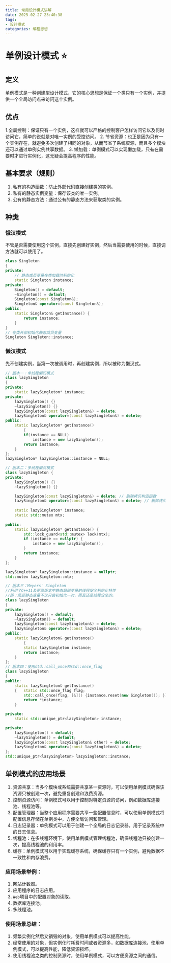 ```yaml
---
title: 常用设计模式讲解
date: 2025-02-27 23:40:38
tags: 
- 设计模式
categories: 编程思想
---
```

# 单例设计模式 ⭐
## 定义
单例模式是一种创建型设计模式，它的核心思想是保证一个类只有一个实例，并提供一个全局访问点来访问这个实例。
## 优点
1.全局控制：保证只有一个实例，这样就可以严格的控制客户怎样访问它以及何时访问它，简单的说就是对唯一实例的受控访问。
2. 节省资源：也正是因为只有一个实例存在，就避免多次创建了相同的对象，从而节省了系统资源，而且多个模块还可以通过单例实例共享数据。
3. 懒加载：单例模式可以实现懒加载，只有在需要时才进行实例化，这无疑会提高程序的性能。
## 基本要求（规则）
1. 私有的构造函数：防止外部代码直接创建类的实例。
2. 私有的静态实例变量：保存该类的唯一实例。
3. 公有的静态方法：通过公有的静态方法来获取类的实例。
## 种类
### 饿汉模式
不管是否需要使用这个实例，直接先创建好实例，然后当需要使用的时候，直接调方法就可以使用了。
```cpp
class Singleton
{
private:
    // 静态成员变量在类加载时初始化
	static Singleton instance;
private:
	Singleton() = default;
	~Singleton() = default;
	Singleton(const Singleton&);
	Singleton& operator=(const Singleton&);
public:
	static Singleton& getInstance() {
		return instance;
	}
}
// 在类外部初始化静态成员变量 
Singleton Singleton::instance;
```
### 懒汉模式
先不创建实例，当第一次被调用时，再创建实例，所以被称为懒汉式。
```cpp
// 版本一：单线程懒汉模式
class lazySingleton 
{
private:
	static lazySingleton* instance;
private:
	lazySingleton() {}
	~lazySingleton() {}
	lazySingleton(const lazySingleton&) = delete;
	lazySingleton& operator=(const lazySingleton&) = delete;
public:
	static lazySingleton* getInstance() 
        {
		if(instance == NULL) 
			instance = new lazySingleton();
		return instance;
	}
};
lazySingleton* lazySingleton::instance = NULL;

// 版本二：多线程懒汉模式
class lazySingleton {  
private:  
    lazySingleton() {} 
    ~lazySingleton() {} 

    lazySingleton(const lazySingleton&) = delete; // 删除拷贝构造函数  
    lazySingleton& operator=(const lazySingleton&) = delete; // 删除拷贝赋值操作符  
  
    static lazySingleton* instance; 
    static std::mutex mtx; 
  
public:  
    static lazySingleton* getInstance() {  
        std::lock_guard<std::mutex> lock(mtx);  
        if (instance == nullptr) {   
            instance = new lazySingleton(); 
        }  
        return instance;
    }  
};  

lazySingleton* lazySingleton::instance = nullptr;  
std::mutex lazySingleton::mtx;  

// 版本三：Meyers' Singleton
//利用了C++11及更高版本中静态局部变量的线程安全初始化特性
//即：局部静态变量不仅只会初始化一次，而且还是线程安全的。
class lazySingleton
{
private:
	lazySingleton() = default;
	~lazySingleton() = default;
	lazySingleton(const lazySingleton&) = delete;
	lazySingleton& operator=(const lazySingleton&) = delete;
public:
	static lazySingleton& getInstance() 
        {
		static lazySingleton instance;
		return instance;
	}
};
// 版本四：使用std::call_once和std::once_flag
class lazySingleton
{
public:
	static lazySingleton& getInstance()
	{   static std::once_flag flag;
		std::call_once(flag, [&]() {instance.reset(new Singleton()); });
		return *instance;
	}

private:
	static std::unique_ptr<lazySingleton> instance;

private:
	lazySingleton() = default;
    ~lazySingleton() = default;
	lazySingleton(const lazySingleton& other) = delete;
	lazySingleton& operator=(const lazySingleton&) = delete;
};
std::unique_ptr<lazySingleton> lazySingleton::instance;
```
## 单例模式的应用场景
1. 资源共享：当多个模块或系统需要共享某一资源时，可以使用单例模式确保该资源只被创建一次，避免重复创建和浪费资源。
2. 控制资源访问：单例模式可以用于控制对特定资源的访问，例如数据库连接池、线程池等。
3. 配置管理器：当整个应用程序需要共享一些配置信息时，可以使用单例模式将配置信息存储在单例类中，方便全局访问和管理。
4. 日志记录器：单例模式可以用于创建一个全局的日志记录器，用于记录系统中的日志信息。
5. 线程池：在多线程环境下，使用单例模式管理线程池，确保线程池只被创建一次，提高线程池的利用率。
6. 缓存：单例模式可以用于实现缓存系统，确保缓存只有一个实例，避免数据不一致性和内存浪费。
### 应用场景举例：
1. 网站计数器。
2. 应用程序的日志应用。
3. `Web`项目中的配置对象的读取。
4. 数据库连接池。
5. 多线程池。
### 使用场景总结：
1. 频繁实例化然后又销毁的对象，使用单例模式可以提高性能。
2. 经常使用的对象，但实例化时耗费时间或者资源多，如数据库连接池，使用单例模式，可以提高性能，降低资源损坏。
3. 使用线程池之类的控制资源时，使用单例模式，可以方便资源之间的通信。
